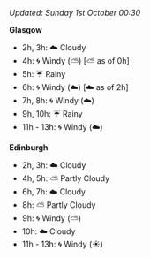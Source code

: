 *Updated: Sunday 1st October 00:30*

**Glasgow**

* 2h, 3h: :cloud: Cloudy
* 4h: :cyclone: Windy (:partly_sunny:) [:partly_sunny: as of 0h]
* 5h: :umbrella: Rainy
* 6h: :cyclone: Windy (:cloud:) [:cloud: as of 2h]
* 7h, 8h: :cyclone: Windy (:cloud:)
* 9h, 10h: :umbrella: Rainy
* 11h - 13h: :cyclone: Windy (:cloud:)

**Edinburgh**

* 2h, 3h: :cloud: Cloudy
* 4h, 5h: :partly_sunny: Partly Cloudy
* 6h, 7h: :cloud: Cloudy
* 8h: :partly_sunny: Partly Cloudy
* 9h: :cyclone: Windy (:partly_sunny:)
* 10h: :cloud: Cloudy
* 11h - 13h: :cyclone: Windy (:sunny:)
